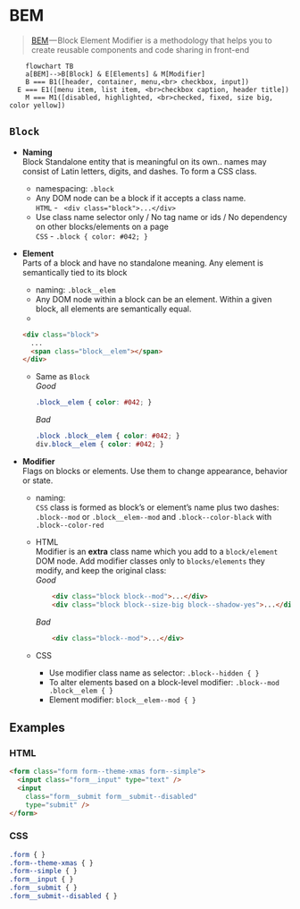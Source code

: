 # BEM

> [BEM](https://getbem.com/) — Block Element Modifier is a methodology that helps you to create reusable components and code sharing in front-end

```mermaid
	flowchart TB
	a[BEM]-->B[Block] & E[Elements] & M[Modifier]
	B === B1([header, container, menu,<br> checkbox, input])
  E === E1([menu item, list item, <br>checkbox caption, header title])
	M === M1([disabled, highlighted, <br>checked, fixed, size big, color yellow])
```

## `Block`

- **Naming** <br>
  Block Standalone entity that is meaningful on its own.. names may consist of Latin letters, digits, and dashes. To form a CSS class.
	
	- namespacing: `.block`
	- Any DOM node can be a block if it accepts a class name. <br>`HTML` - ` <div class="block">...</div>`
	- Use class name selector only / No tag name or ids / No dependency on other blocks/elements on a page <br>`CSS` - `.block { color: #042; }`

- **Element** <br>
Parts of a block and have no standalone meaning. Any element is semantically tied to its block	

 	- naming: `.block__elem `
	- Any DOM node within a block can be an element. Within a given block, all elements are semantically equal. <br>
	- 
	```html
	<div class="block">
	  ...
	  <span class="block__elem"></span>
	</div>
	```

 	- Same as `Block` <br> 
		*Good*
		```css
		.block__elem { color: #042; }
		```
		*Bad*
		```css
		.block .block__elem { color: #042; }
		div.block__elem { color: #042; }
		```

- **Modifier** <br>
  Flags on blocks or elements. Use them to change appearance, behavior or state.

	- naming:  <br>
	`CSS` class is formed as block’s or element’s name plus two dashes: `.block--mod` or `.block__elem--mod` and `.block--color-black` with `.block--color-red`
	- HTML <br>
  Modifier is an **extra** class name which you add to a `block/element` DOM node. Add modifier classes only to `blocks/elements` they modify, and keep the original class: <br>
	*Good*  <br>
		```html
			<div class="block block--mod">...</div>
			<div class="block block--size-big block--shadow-yes">...</div>
		```
		*Bad* <br>
		```html
			<div class="block--mod">...</div>
		```
	- CSS <br>

		- Use modifier class name as selector: `.block--hidden { }`
		- To alter elements based on a block-level modifier: `.block--mod .block__elem { }`
		- Element modifier: `block__elem--mod { }`

## Examples
### HTML
```html
<form class="form form--theme-xmas form--simple">
  <input class="form__input" type="text" />
  <input
    class="form__submit form__submit--disabled"
    type="submit" />
</form>
```

### CSS
```css
.form { }
.form--theme-xmas { }
.form--simple { }
.form__input { }
.form__submit { }
.form__submit--disabled { }

```

